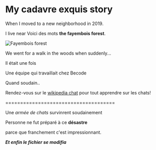 # My cadavre exquis story 

When I moved to a new neighborhood in 2019.

I live near Voici des mots **the fayembois forest**.

![Fayembois forest](https://www.artmajeur.com/medias/standard/p/h/photopassion/artwork/2185689__MG_7765.jpg)

We went for a walk in the woods when suddenly...

Il était une fois

Une équipe qui travaillait chez Becode

Quand soudain..

Rendez-vous sur le [wikipedia chat](https://fr.wikipedia.org/wiki/Chat) pour tout apprendre sur les chats! 

=====================================

Une *armée de chats* survinrent soudainement

Personne ne fut préparé à ce **désastre**

parce que franchement c'est impressionnant.

___Et enfin le fichier se modifia___ 

